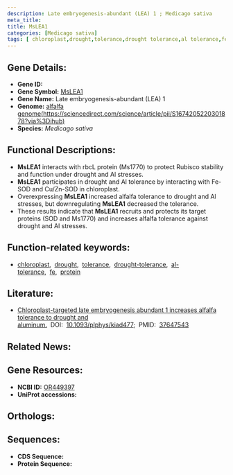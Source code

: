```yaml
---
description: Late embryogenesis-abundant (LEA) 1 ; Medicago sativa
meta_title:
title: MsLEA1
categories: [Medicago sativa]
tags: [ chloroplast,drought,tolerance,drought tolerance,al tolerance,fe,protein ]
---
```


## Gene Details:
- **Gene ID:** []()
- **Gene Symbol:** <u>MsLEA1</u>
- **Gene Name:** Late embryogenesis-abundant (LEA) 1
- **Genome:** [alfalfa genome(https://sciencedirect.com/science/article/pii/S1674205220301878?via%3Dihub)]()
- **Species:** *Medicago sativa*

## Functional Descriptions:
   - **MsLEA1** interacts with rbcL protein (Ms1770) to protect Rubisco stability and function under drought and Al stresses.
   - **MsLEA1** participates in drought and Al tolerance by interacting with Fe-SOD and Cu/Zn-SOD in chloroplast.
   - Overexpressing **MsLEA1** increased alfalfa tolerance to drought and Al stresses, but downregulating **MsLEA1** decreased the tolerance.
   - These results indicate that **MsLEA1** recruits and protects its target proteins (SOD and Ms1770) and increases alfalfa tolerance against drought and Al stresses.

## Function-related keywords:
   - [chloroplast](/tags/chloroplast/),&nbsp;&nbsp;[drought](/tags/drought/),&nbsp;&nbsp;[tolerance](/tags/tolerance/),&nbsp;&nbsp;[drought-tolerance](/tags/drought-tolerance/),&nbsp;&nbsp;[al-tolerance](/tags/al-tolerance/),&nbsp;&nbsp;[fe](/tags/fe/),&nbsp;&nbsp;[protein](/tags/protein/)

## Literature:
   - [Chloroplast-targeted late embryogenesis abundant 1 increases alfalfa tolerance to drought and aluminum.](https://doi.org/10.1093/plphys/kiad477)&nbsp;&nbsp;DOI:&nbsp;&nbsp;[10.1093/plphys/kiad477](https://doi.org/10.1093/plphys/kiad477);&nbsp;&nbsp;PMID:&nbsp;&nbsp;[37647543](https://pubmed.ncbi.nlm.nih.gov/37647543/)

## Related News:

## Gene Resources:
- **NCBI ID:**  [OR449397](https://www.ncbi.nlm.nih.gov/gene/?term=OR449397)
- **UniProt accessions:**  [](https://www.uniprot.org/uniprotkb//entry)

## Orthologs:

## Sequences:
- **CDS Sequence:**
- **Protein Sequence:**
